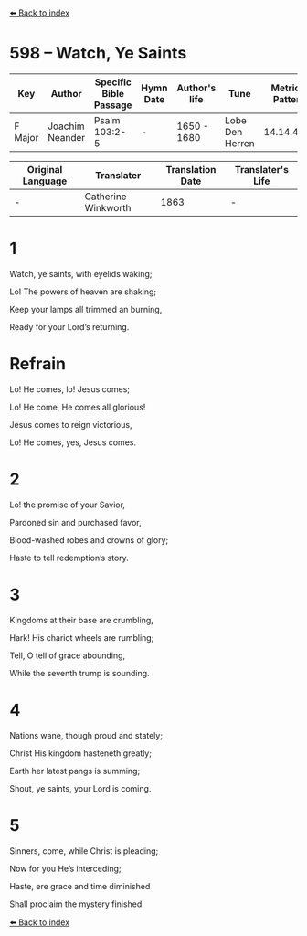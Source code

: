 [⬅️ Back to index](../README.md)

# 598 – Watch, Ye Saints

Key | Author   | Specific Bible Passage     |Hymn Date |Author's life |Tune |Metrical Pattern   |Composer/Source                                                                                        
-- | --------- | ---------------------------|----------|--------------|-----|-------------------|-------------   
F Major  | Joachim Neander      | Psalm 103:2-5 | -  | 1650 - 1680 | Lobe Den Herren | 14.14.4.7.8 | Chorale Book for England, 1863 

Original Language | Translater | Translation Date   | Translater's Life     
----------------- | --------- | --------------------|-------------   
\-  | Catherine Winkworth      | 1863 | -  | 1827 - 1878 



# 1

Watch, ye saints, with eyelids waking;

Lo! The powers of heaven are shaking;

Keep your lamps all trimmed an burning,

Ready for your Lord’s returning.



# Refrain

Lo! He comes, lo! Jesus comes;

Lo! He come, He comes all glorious!

Jesus comes to reign victorious,

Lo! He comes, yes, Jesus comes.



# 2

Lo! the promise of your Savior,

Pardoned sin and purchased favor,

Blood-washed robes and crowns of glory;

Haste to tell redemption’s story.



# 3

Kingdoms at their base are crumbling,

Hark! His chariot wheels are rumbling;

Tell, O tell of grace abounding,

While the seventh trump is sounding.



# 4

Nations wane, though proud and stately;

Christ His kingdom hasteneth greatly;

Earth her latest pangs is summing;

Shout, ye saints, your Lord is coming.



# 5

Sinners, come, while Christ is pleading;

Now for you He’s interceding;

Haste, ere grace and time diminished

Shall proclaim the mystery finished.

[⬅️ Back to index](../README.md)
